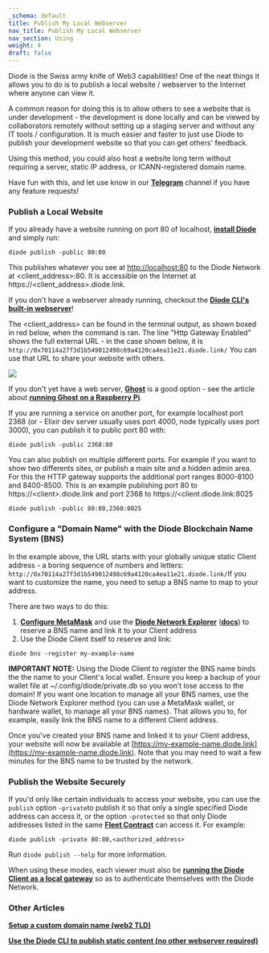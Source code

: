 ```yaml
---
_schema: default
title: Publish My Local Webserver
nav_title: Publish My Local Webserver
nav_section: Using
weight: 4
draft: false
---
```

Diode is the Swiss army knife of Web3 capabilities! One of the neat things it allows you to do is to publish a local website / webserver to the Internet where anyone can view it.

A common reason for doing this is to allow others to see a website that is under development - the development is done locally and can be viewed by collaborators remotely without setting up a staging server and without any IT tools / configuration. It is much easier and faster to just use Diode to publish your development website so that you can get others' feedback.

Using this method, you could also host a website long term without requiring a server, static IP address, or ICANN-registered domain name.

Have fun with this, and let use know in our [**Telegram**](https://t.me/diode_chain) channel if you have any feature requests!

### **Publish a Local Website**

If you already have a website running on port 80 of localhost, [**install Diode**](https://network.docs.diode.io/docs/using/developers-start-here/) and simply run:

```
diode publish -public 80:80
```

This publishes whatever you see at [http://localhost:80](http://localhost:80) to the Diode Network at &lt;client\_address&gt;:80. It is accessible on the Internet at https://&lt;client\_address&gt;.diode.link.

If you don't have a webserver already running, checkout the <a href="https://cli.docs.diode.io/docs/using/publish-static-content/" target="_blank" rel="noopener"><strong>Diode CLI's built-in webserver</strong></a>!

The &lt;client\_address&gt; can be found in the terminal output, as shown boxed in red below, when the command is ran. The line "Http Gateway Enabled" shows the full external URL - in the case shown below, it is `http://0x70114a27f3d1b549012498c69a4120ca4ea11e21.diode.link/` You can use that URL to share your website with others.

![](/uploads/image-26.png)

If you don't yet have a web server, [**Ghost**](https://ghost.org/) is a good option - see the article about [**running Ghost on a Raspberry Pi**](https://cli.docs.diode.io/raspberry-pi/host-a-website-with-ghost/).

If you are running a service on another port, for example localhost port 2368 (or - Elixir dev server usually uses port 4000, node typically uses port 3000), you can publish it to public port 80 with:

```
diode publish -public 2368:80
```

You can also publish on multiple different ports. For example if you want to show two differents sites, or publish a main site and a hidden admin area. For this the HTTP gateway supports the additional port ranges 8000-8100 and 8400-8500. This is an example publishing port 80 to https://&lt;client&gt;.diode.link and port 2368 to https://&lt;client.diode.link:8025

```
diode publish -public 80:80,2368:8025
```

### **Configure a "Domain Name" with the Diode Blockchain Name System (BNS)**

In the example above, the URL starts with your globally unique static Client address - a boring sequence of numbers and letters: `http://0x70114a27f3d1b549012498c69a4120ca4ea11e21.diode.link/`If you want to customize the name, you need to setup a BNS name to map to your address.

There are two ways to do this:

1. [**Configure MetaMask**](https://cli.docs.diode.io/docs/faq/configure-metamask/) and use the [**Diode Network Explorer**](https://diode.io/prenet/#/dns) ([**docs**](https://docs.diode.io/)) to reserve a BNS name and link it to your Client address
2. Use the Diode Client itself to reserve and link:

```
diode bns -register my-example-name
```

**IMPORTANT NOTE:** Using the Diode Client to register the BNS name binds the the name to your Client's local wallet. Ensure you keep a backup of your wallet file at ~/.config/diode/private.db so you won’t lose access to the domain! If you want one location to manage all your BNS names, use the Diode Network Explorer method (you can use a MetaMask wallet, or hardware wallet, to manage all your BNS names). That allows you to, for example, easily link the BNS name to a different Client address.

Once you've created your BNS name and linked it to your Client address, your website will now be available at [https://my-example-name.diode.link](https://my-example-name.diode.link). Note that you may need to wait a few minutes for the BNS name to be trusted by the network.

### **Publish the Website Securely**

If you'd only like certain individuals to access your website, you can use the `publish` option `-private`to publish it so that only a single specified Diode address can access it, or the option `-protected` so that only Diode addresses listed in the same [**Fleet Contract**](https://network.docs.diode.io/docs/features/what-is-a-fleet-contract/) can access it. For example:

```
diode publish -private 80:80,<authorized_address>
```

Run `diode publish --help` for more information.

When using these modes, each viewer must also be [**running the Diode Client as a local gateway**](https://cli.docs.diode.io/docs/using/access-web3-0-content-run-a-local-gateway/) so as to authenticate themselves with the Diode Network.

### **Other Articles**

[**Setup a custom domain name (web2 TLD)**](https://network.docs.diode.io/docs/using/configure-custom-domain-name/)

[**Use the Diode CLI to publish static content (no other webserver required)**](https://cli.docs.diode.io/docs/using/publish-static-content/)